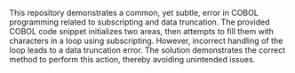 This repository demonstrates a common, yet subtle, error in COBOL programming related to subscripting and data truncation. The provided COBOL code snippet initializes two areas, then attempts to fill them with characters in a loop using subscripting. However, incorrect handling of the loop leads to a data truncation error. The solution demonstrates the correct method to perform this action, thereby avoiding unintended issues.
